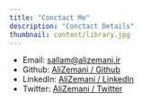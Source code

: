 ```yaml
---
title: "Conctact Me"
description: "Conctact Details"
thumbnail: content/library.jpg
---
```


- Email: sallam@alizemani.ir
- Github: [AliZemani / Github](https://github.com/mehotkhan)
- LinkedIn: [AliZemani / LinkedIn](https://www.linkedin.com/in/ali-zemani/)
- Twitter: [AliZemani / Twitter](https://twitter.com/ZemaniAli/)
